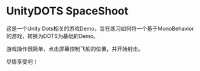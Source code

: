 # UnityDOTS SpaceShoot

这是一个Unity Dots相关的游戏Demo，旨在练习如何将一个基于MonoBehavior的游戏，转换为DOTS为基础的Demo。

游戏操作很简单，点击屏幕控制飞船的位置，并开始射击。

尽情享受吧！
